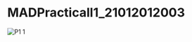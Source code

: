 # MADPracticall1_21012012003
![P1 1](https://user-images.githubusercontent.com/110598616/184816872-c0bdbd5e-db34-42ac-862e-7a1e38209eed.JPG)
